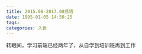 ```yaml
---
title: 2015.08-2017.08感悟
date: 1995-01-05 14:50:25
tags:
categories: 入世
---
```


<!-- more -->

  转眼间，学习前端已经两年了，从自学到培训班再到工作
